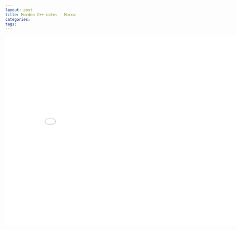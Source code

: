```yaml
---
layout: post
title: Morden C++ notes - Marco
categories:
tags:
---
```


<center><embed src="/pdfs/posts/Morden cpp note — micro.pdf" width="850" height="600"></center>
